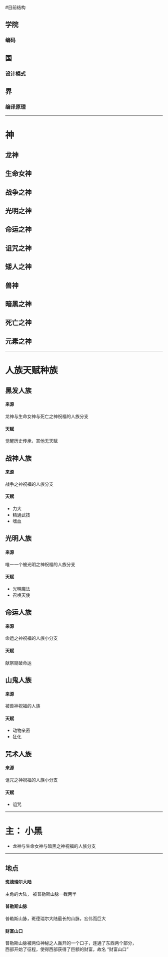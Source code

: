 #目前结构
## 学院
### 编码

## 国
### 设计模式

## 界
### 编译原理
---
# 神
## 龙神
## 生命女神
## 战争之神
## 光明之神

## 命运之神
## 诅咒之神
## 矮人之神
## 兽神

## 暗黑之神
## 死亡之神
## 元素之神


---
# 人族天赋种族
## 黑发人族
#### 来源
龙神与生命女神与死亡之神祝福的人族分支

#### 天赋
觉醒历史传承，其他无天赋

## 战神人族
#### 来源
战争之神祝福的人族分支

#### 天赋
* 力大
* 精通武技
* 嗜血

## 光明人族
#### 来源
唯一一个被光明之神祝福的人族分支

#### 天赋
* 光明魔法
* 召唤天使

## 命运人族
#### 来源
命运之神祝福的人族小分支

#### 天赋
献祭窥破命运

## 山鬼人族
#### 来源
被兽神祝福的人族

#### 天赋
* 动物亲密
* 狂化

## 咒术人族
#### 来源
诅咒之神祝福的人族小分支

#### 天赋
* 诅咒


---
# 主： 小黑
* 龙神与生命女神与暗黑之神祝福的人族分支

---
## 地点
#### 斑德瑞尔大陆
主角的大陆， 被普勒斯山脉一截两半

#### 普勒斯山脉
普勒斯山脉，斑德瑞尔大陆最长的山脉，宏伟而巨大

#### 财富山口
普勒斯山脉被两位神秘之人轰开的一个口子，连通了东西两个部分，  
西部开始了征程，使得西部获得了巨额的财富，故名 “财富山口”
